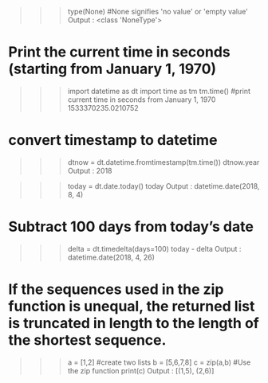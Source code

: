 >>> type(None) #None signifies 'no value' or 'empty value'
Output : <class 'NoneType'>

# Print the current time in seconds (starting from January 1, 1970)
>>> import datetime as dt
>>> import time as tm
>>> tm.time() #print current time in seconds from January 1, 1970
1533370235.0210752

# convert timestamp to datetime
>>> dtnow = dt.datetime.fromtimestamp(tm.time()) 
>>> dtnow.year
Output : 2018

>>> today = dt.date.today()
>>> today
Output : datetime.date(2018, 8, 4)

# Subtract 100 days from today’s date
>>> delta = dt.timedelta(days=100)
>>> today - delta
Output : datetime.date(2018, 4, 26)

# If the sequences used in the zip function is unequal, the returned list is truncated in length to the length of the shortest sequence.

>>> a = [1,2] #create two lists
>>> b = [5,6,7,8]
>>> c = zip(a,b) #Use the zip function
>>> print(c)
Output : [(1,5), (2,6)]

